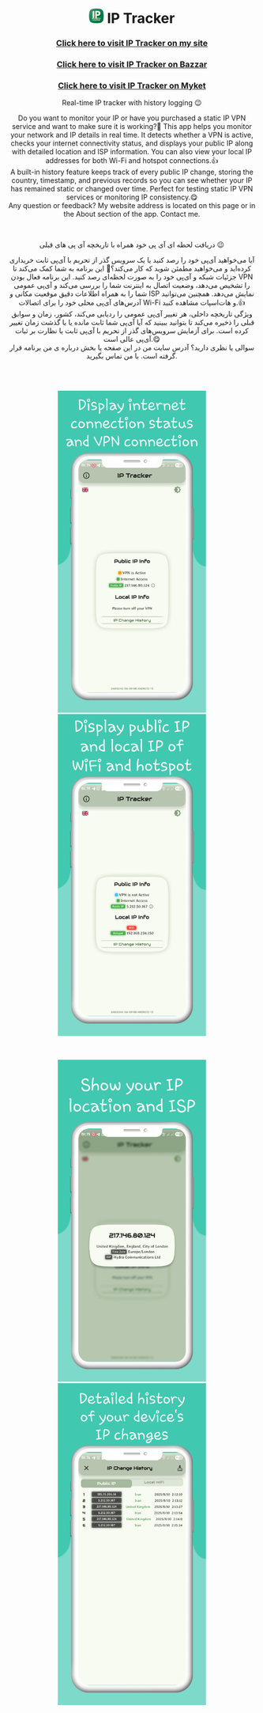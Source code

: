 <h1 align="center"> <img width="30" src="/images/icon.png" alt="IP Tracker" /> IP Tracker </h1>
<h3 align="center"> <a href="https://loco81.ir/skills/IPTracker?lang=en"> Click here to visit IP Tracker on my site </a> </h3>
<h3 align="center"> <a href="http://cafebazaar.ir/app/?id=com.LoCo.IPTracker&ref=share"> Click here to visit IP Tracker on Bazzar </a> </h3>
<h3 align="center"> <a href="#"> Click here to visit IP Tracker on Myket </a> </h3>
<p align="center"> Real-time IP tracker with history logging 😉 </p>
<p align="center"> Do you want to monitor your IP or have you purchased a static IP VPN service and want to make sure it is working?🧐 This app helps you monitor your network and IP details in real time. It detects whether a VPN is active, checks your internet connectivity status, and displays your public IP along with detailed location and ISP information. You can also view your local IP addresses for both Wi-Fi and hotspot connections.👍<br>A built-in history feature keeps track of every public IP change, storing the country, timestamp, and previous records so you can see whether your IP has remained static or changed over time. Perfect for testing static IP VPN services or monitoring IP consistency.😋<br>Any question or feedback? My website address is located on this page or in the About section of the app. Contact me. </p>
<br>
<p align="center"> دریافت لحظه ای آی پی خود همراه با تاریخچه آی پی های قبلی 😉 </p>
<p align="center"> آیا می‌خواهید آی‌پی خود را رصد کنید یا یک سرویس گذر از تحریم با آی‌پی ثابت خریداری کرده‌اید و می‌خواهید مطمئن شوید که کار می‌کند؟🧐 این برنامه به شما کمک می‌کند تا جزئیات شبکه و آی‌پی خود را به صورت لحظه‌ای رصد کنید. این برنامه فعال بودن VPN را تشخیص می‌دهد، وضعیت اتصال به اینترنت شما را بررسی می‌کند و آی‌پی عمومی شما را به همراه اطلاعات دقیق موقعیت مکانی و ISP نمایش می‌دهد. همچنین می‌توانید آدرس‌های آی‌پی محلی خود را برای اتصالات Wi-Fi و هات‌اسپات مشاهده کنید.👍<br>ویژگی تاریخچه داخلی، هر تغییر آی‌پی عمومی را ردیابی می‌کند، کشور، زمان و سوابق قبلی را ذخیره می‌کند تا بتوانید ببینید که آیا آی‌پی شما ثابت مانده یا با گذشت زمان تغییر کرده است. برای آزمایش سرویس‌های گذر از تحریم با آی‌پی ثابت یا نظارت بر ثبات آی‌پی عالی است.😋<br>سوالی یا نظری دارید؟ آدرس سایت من در این صفحه یا بخش درباره ی من برنامه قرار گرفته است. با من تماس بگیرید. </p>
<br>
<br>
<div align="center">
  <p align="center">
    <img width="300" src="/images/English/image1.png" alt="IP Tracker" />
    <img width="300" src="/images/English/image2.png" alt="IP Tracker" />
  </p>
</div>
<br>
<div align="center">
  <p align="center">
    <img width="300" src="/images/English/image3.png" alt="IP Tracker" />
    <img width="300" src="/images/English/image4.png" alt="IP Tracker" />
  </p>
</div>
<br>
